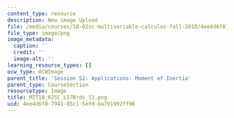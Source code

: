 ```yaml
---
content_type: resource
description: New image Upload
file: /media/courses/18-02sc-multivariable-calculus-fall-2010/4ee4d6f8794185c15efdba701992ff96_MIT18_02SC_L17Brds_11.png
file_type: image/png
image_metadata:
  caption: ''
  credit: ''
  image-alt: ''
learning_resource_types: []
ocw_type: OCWImage
parent_title: 'Session 52: Applications: Moment of Inertia'
parent_type: CourseSection
resourcetype: Image
title: MIT18_02SC_L17Brds_11.png
uid: 4ee4d6f8-7941-85c1-5efd-ba701992ff96
---
```

